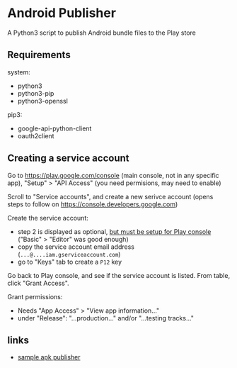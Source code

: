 # Android Publisher

A Python3 script to publish Android bundle files to the Play store

## Requirements

system:

- python3
- python3-pip
- python3-openssl

pip3:

- google-api-python-client
- oauth2client

## Creating a service account

Go to https://play.google.com/console (main console, not in any specific app), "Setup" > "API Access" (you need permisions, may need to enable)

Scroll to "Service accounts", and create a new serivce account (opens steps to follow on https://console.developers.google.com)

Create the service account:
- step 2 is displayed as optional, [but must be setup for Play console](https://stackoverflow.com/a/54717925/1016377) ("Basic" > "Editor" was good enough)
- copy the service account email address (`...@....iam.gserviceaccount.com`)
- go to "Keys" tab to create a `P12` key

Go back to Play console, and see if the service account is listed. From table, click "Grant Access".

Grant permissions:
- Needs "App Access" > "View app information..."
- under "Release": "...production..." and/or "...testing tracks..."

## links

- [sample apk publisher](https://github.com/googlesamples/android-play-publisher-api/blob/master/v3/python/upload_apks_rollout.py)
